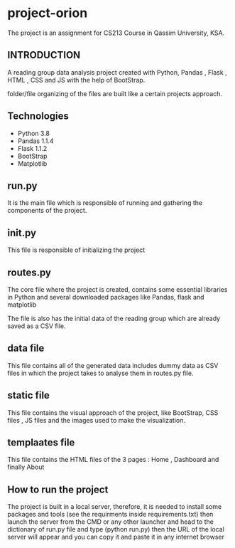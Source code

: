 # project-orion
The project is an assignment for CS213 Course in Qassim University, KSA.


INTRODUCTION
------------

A reading group data analysis project created with Python, Pandas , Flask , HTML , CSS and JS with the help of BootStrap.

folder/file organizing of the files are built like a certain projects approach. 


Technologies
------------
* Python 3.8
* Pandas 1.1.4
* Flask 1.1.2
* BootStrap
* Matplotlib


run.py
------------

It is the main file which is responsible of running and gathering the components of the project.


__init__.py
------------

This file is responsible of initializing the project 


routes.py
------------

The core file  where the project is created, contains some essential libraries in Python and several downloaded packages like Pandas, flask and matplotlib

The file is also has the initial data of the reading group which are already saved as a CSV file.


data file
------------

This file contains all of the generated data includes dummy data as CSV files in which the project takes to analyse them in routes.py file.


static file
------------

This file contains the visual approach of the project, like BootStrap, CSS files , JS files and the images used to make the visualization.


templaates file
------------

This file contains the HTML files of the 3 pages : Home , Dashboard and finally About


How to run the project
------------

The project is built in a local server, therefore, it is needed to install some packages and tools (see the requirments inside requirements.txt)
then launch the server from the CMD or any other launcher and head to the dictionary of run.py file and type (python run.py) then the URL of the local server will appear and you can copy it and paste it in any internet browser 
  
